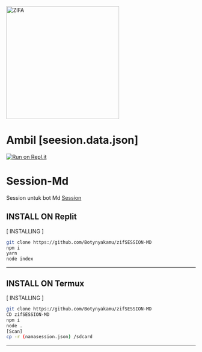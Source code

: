 <div align="alight">
<img src="https://telegra.ph/file/8654aec07b833ba2a81bc.jpg" alt="ZIFA" width="300" />

# Ambil [seesion.data.json]

[![Run on Repl.it](https://repl.it/badge/github/quiec/whatsAlfa)](https://replit.com/@MNasir3/zifSESSION-MD)

# Session-Md
Session untuk bot Md 
[Session](https://replit.com/@MNasir3/zifSESSION-MD)

  

## INSTALL ON Replit
[ INSTALLING ]

```bash
git clone https://github.com/Botynyakamu/zifSESSION-MD
npm i
yarn
node index
```
---------
## INSTALL ON Termux
[ INSTALLING ]

```bash
git clone https://github.com/Botynyakamu/zifSESSION-MD
CD zifSESSION-MD
npm i
node .
[Scan]
cp -r (namasession.json) /sdcard
```
---------
